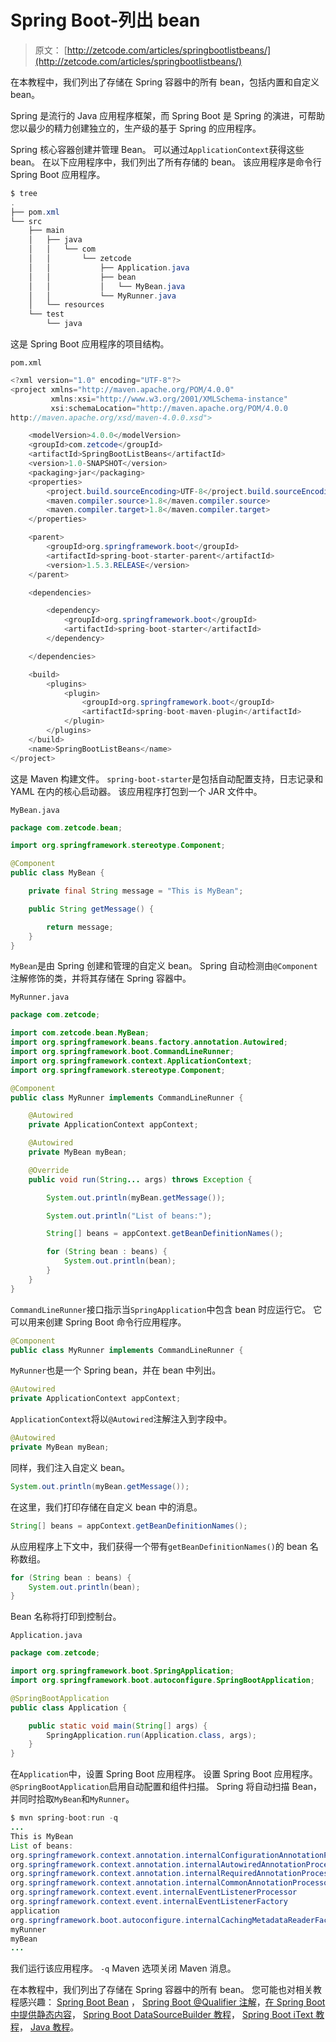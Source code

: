 # Spring Boot-列出 bean

> 原文： [http://zetcode.com/articles/springbootlistbeans/](http://zetcode.com/articles/springbootlistbeans/)

在本教程中，我们列出了存储在 Spring 容器中的所有 bean，包括内置和自定义 bean。

Spring 是流行的 Java 应用程序框架，而 Spring Boot 是 Spring 的演进，可帮助您以最少的精力创建独立的，生产级的基于 Spring 的应用程序。

Spring 核心容器创建并管理 Bean。 可以通过`ApplicationContext`获得这些 bean。 在以下应用程序中，我们列出了所有存储的 bean。 该应用程序是命令行 Spring Boot 应用程序。

```java
$ tree
.
├── pom.xml
└── src
    ├── main
    │   ├── java
    │   │   └── com
    │   │       └── zetcode
    │   │           ├── Application.java
    │   │           ├── bean
    │   │           │   └── MyBean.java
    │   │           └── MyRunner.java
    │   └── resources
    └── test
        └── java

```

这是 Spring Boot 应用程序的项目结构。

`pom.xml`

```java
<?xml version="1.0" encoding="UTF-8"?>
<project xmlns="http://maven.apache.org/POM/4.0.0" 
         xmlns:xsi="http://www.w3.org/2001/XMLSchema-instance" 
         xsi:schemaLocation="http://maven.apache.org/POM/4.0.0 
http://maven.apache.org/xsd/maven-4.0.0.xsd">

    <modelVersion>4.0.0</modelVersion>
    <groupId>com.zetcode</groupId>
    <artifactId>SpringBootListBeans</artifactId>
    <version>1.0-SNAPSHOT</version>
    <packaging>jar</packaging>
    <properties>
        <project.build.sourceEncoding>UTF-8</project.build.sourceEncoding>
        <maven.compiler.source>1.8</maven.compiler.source>
        <maven.compiler.target>1.8</maven.compiler.target>
    </properties>

    <parent>
        <groupId>org.springframework.boot</groupId>
        <artifactId>spring-boot-starter-parent</artifactId>
        <version>1.5.3.RELEASE</version>
    </parent>    

    <dependencies>

        <dependency>
            <groupId>org.springframework.boot</groupId>
            <artifactId>spring-boot-starter</artifactId>
        </dependency>        

    </dependencies>    

    <build>
        <plugins>
            <plugin>
                <groupId>org.springframework.boot</groupId>
                <artifactId>spring-boot-maven-plugin</artifactId>
            </plugin>            
        </plugins>
    </build>
    <name>SpringBootListBeans</name>
</project>

```

这是 Maven 构建文件。 `spring-boot-starter`是包括自动配置支持，日志记录和 YAML 在内的核心启动器。 该应用程序打包到一个 JAR 文件中。

`MyBean.java`

```java
package com.zetcode.bean;

import org.springframework.stereotype.Component;

@Component
public class MyBean {

    private final String message = "This is MyBean";

    public String getMessage() {

        return message;
    }
}

```

`MyBean`是由 Spring 创建和管理的自定义 bean。 Spring 自动检测由`@Component`注解修饰的类，并将其存储在 Spring 容器中。

`MyRunner.java`

```java
package com.zetcode;

import com.zetcode.bean.MyBean;
import org.springframework.beans.factory.annotation.Autowired;
import org.springframework.boot.CommandLineRunner;
import org.springframework.context.ApplicationContext;
import org.springframework.stereotype.Component;

@Component
public class MyRunner implements CommandLineRunner {

    @Autowired
    private ApplicationContext appContext;

    @Autowired
    private MyBean myBean;

    @Override
    public void run(String... args) throws Exception {

        System.out.println(myBean.getMessage());

        System.out.println("List of beans:");

        String[] beans = appContext.getBeanDefinitionNames();

        for (String bean : beans) {
            System.out.println(bean);
        }
    }
}

```

`CommandLineRunner`接口指示当`SpringApplication`中包含 bean 时应运行它。 它可以用来创建 Spring Boot 命令行应用程序。

```java
@Component
public class MyRunner implements CommandLineRunner {

```

`MyRunner`也是一个 Spring bean，并在 bean 中列出。

```java
@Autowired
private ApplicationContext appContext;

```

`ApplicationContext`将以`@Autowired`注解注入到字段中。

```java
@Autowired
private MyBean myBean;

```

同样，我们注入自定义 bean。

```java
System.out.println(myBean.getMessage());

```

在这里，我们打印存储在自定义 bean 中的消息。

```java
String[] beans = appContext.getBeanDefinitionNames();

```

从应用程序上下文中，我们获得一个带有`getBeanDefinitionNames()`的 bean 名称数组。

```java
for (String bean : beans) {
    System.out.println(bean);
}

```

Bean 名称将打印到控制台。

`Application.java`

```java
package com.zetcode;

import org.springframework.boot.SpringApplication;
import org.springframework.boot.autoconfigure.SpringBootApplication;

@SpringBootApplication
public class Application {

    public static void main(String[] args) {
        SpringApplication.run(Application.class, args);
    }
}

```

在`Application`中，设置 Spring Boot 应用程序。 设置 Spring Boot 应用程序。 `@SpringBootApplication`启用自动配置和组件扫描。 Spring 将自动扫描 Bean，并同时拾取`MyBean`和`MyRunner`。

```java
$ mvn spring-boot:run -q
...
This is MyBean
List of beans:
org.springframework.context.annotation.internalConfigurationAnnotationProcessor
org.springframework.context.annotation.internalAutowiredAnnotationProcessor
org.springframework.context.annotation.internalRequiredAnnotationProcessor
org.springframework.context.annotation.internalCommonAnnotationProcessor
org.springframework.context.event.internalEventListenerProcessor
org.springframework.context.event.internalEventListenerFactory
application
org.springframework.boot.autoconfigure.internalCachingMetadataReaderFactory
myRunner
myBean
...

```

我们运行该应用程序。 `-q` Maven 选项关闭 Maven 消息。

在本教程中，我们列出了存储在 Spring 容器中的所有 bean。 您可能也对相关教程感兴趣： [Spring Boot Bean](/articles/springbootbean/) ， [Spring Boot @Qualifier 注解](/articles/springbootqualifier/)，[在 Spring Boot 中提供静态内容](/springboot/static/)， [Spring Boot DataSourceBuilder 教程](/springboot/datasourcebuilder/)， [Spring Boot iText 教程](/articles/springbootitext/)， [Java 教程](/lang/java/)。